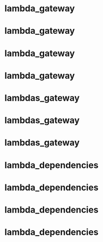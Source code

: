 # lambda_gateway
# lambda_gateway
# lambda_gateway
# lambda_gateway
# lambdas_gateway
# lambdas_gateway
# lambdas_gateway
# lambda_dependencies
# lambda_dependencies
# lambda_dependencies
# lambda_dependencies
